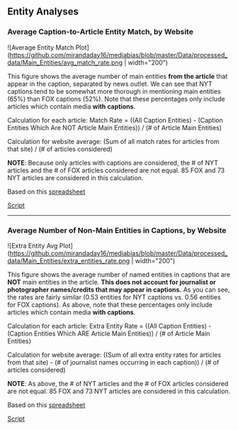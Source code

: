 ## Entity Analyses

### Average Caption-to-Article Entity Match, by Website
![Average Entity Match Plot](https://github.com/mirandaday16/mediabias/blob/master/Data/processed_data/Main_Entities/avg_match_rate.png | width="200")

This figure shows the average number of main entities **from the article** that appear in the caption, separated by news outlet. We can see that NYT captions tend to be somewhat more thorough in mentioning main entities (65%) than FOX captions (52%). Note that these percentages only include articles which contain media **with captions**.

Calculation for each article: Match Rate = ((All Caption Entities) - (Caption Entities Which Are NOT Article Main Entities)) / (# of Article Main Entities)

Calculation for website average: (Sum of all match rates for articles from that site) / (# of articles considered)

**NOTE**: Because only articles with captions are considered, the # of NYT articles and the # of FOX articles considered are not equal. 85 FOX and 73 NYT articles are considered in this calculation.

Based on this [spreadsheet](caption_main_figures_edited.csv)

[Script](https://github.com/mirandaday16/mediabias/blob/master/Scripts/Main_Entities/caption_entity_analysis.py)

---

### Average Number of Non-Main Entities in Captions, by Website
![Extra Entity Avg Plot](https://github.com/mirandaday16/mediabias/blob/master/Data/processed_data/Main_Entities/extra_entities_rate.png | width="200")

This figure shows the average number of named entities in captions that are **NOT** main entities in the article. **This does not account for journalist or photographer names/credits that may appear in captions.** As you can see, the rates are fairly similar (0.53 entities for NYT captions vs. 0.56 entities for FOX captions). As above, note that these percentages only include articles which contain media **with captions**.

Calculation for each article: Extra Entity Rate = ((All Caption Entities) - (Caption Entities Which ARE Article Main Entities)) / (# of Article Main Entities)

Calculation for website average: ((Sum of all extra entity rates for articles from that site) - (# of journalist names occurring in each caption)) / (# of articles considered)

**NOTE**: As above, the # of NYT articles and the # of FOX articles considered are not equal. 85 FOX and 73 NYT articles are considered in this calculation.

Based on this [spreadsheet](caption_main_figures_edited.csv)

[Script](https://github.com/mirandaday16/mediabias/blob/master/Scripts/Main_Entities/caption_entity_analysis.py)
